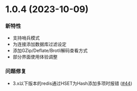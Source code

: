 # 1.0.4 (2023-10-09)

### 新特性

- 支持哨兵模式
- 为连接添加数据库过滤设定
- 添加GZip/Deflate/Brotli解码查看方式
- 部分界面使用体验调整

### 问题修复

- 3.x以下版本的redis通过HSET为Hash添加多项时报错 ([#44](https://github.com/tiny-craft/tiny-rdm/issues/44))
